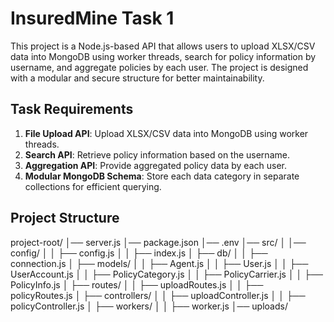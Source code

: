 # InsuredMine Task 1

This project is a Node.js-based API that allows users to upload XLSX/CSV data into MongoDB using worker threads, search for policy information by username, and aggregate policies by each user. The project is designed with a modular and secure structure for better maintainability.

## Task Requirements

1. **File Upload API**: Upload XLSX/CSV data into MongoDB using worker threads.
2. **Search API**: Retrieve policy information based on the username.
3. **Aggregation API**: Provide aggregated policy data by each user.
4. **Modular MongoDB Schema**: Store each data category in separate collections for efficient querying.

## Project Structure

project-root/
│── server.js
│── package.json
│── .env
│── src/
│   │── config/
│   │   ├── config.js
│   │   ├── index.js
│   ├── db/
│   │   ├── connection.js
│   ├── models/
│   │   ├── Agent.js
│   │   ├── User.js
│   │   ├── UserAccount.js
│   │   ├── PolicyCategory.js
│   │   ├── PolicyCarrier.js
│   │   ├── PolicyInfo.js
│   ├── routes/
│   │   ├── uploadRoutes.js
│   │   ├── policyRoutes.js
│   ├── controllers/
│   │   ├── uploadController.js
│   │   ├── policyController.js
│   ├── workers/
│   │   ├── worker.js
│── uploads/

